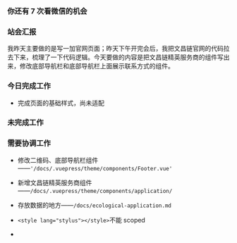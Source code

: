 ### 你还有 7 次看微信的机会

### 站会汇报

我昨天主要做的是写一加官网页面；昨天下午开完会后，我把文昌链官网的代码拉去下来，梳理了一下代码逻辑。今天要做的内容是把文昌链精英服务商的组件写出来，修改底部导航栏和底部导航栏上面展示联系方式的组件。

### 今日完成工作

- 完成页面的基础样式，尚未适配


### 未完成工作



### 需要协调工作

- 修改二维码、底部导航栏组件——`'/docs/.vuepress/theme/components/Footer.vue'`

- 新增文昌链精英服务商组件——`/docs/.vuepress/theme/components/application/`
- 存放数据的地方——`/docs/ecological-application.md`

- `<style lang="stylus"></style>`不能 scoped
- 